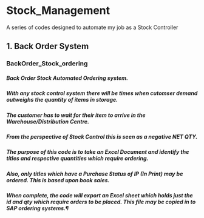 # Stock_Management
A series of codes designed to automate my job as a Stock Controller 

## 1. Back Order System
### BackOrder_Stock_ordering
##### Back Order Stock Automated Ordering system.
##### With any stock control system there will be times when cutomser demand outweighs the quantity of items in storage.
##### The customer has to wait for their item to arrive in the Warehouse/Distribution Centre.
##### From the perspective of Stock Control this is seen as a negative NET QTY.
##### The purpose of this code is to take an Excel Document and identify the titles and respective quantities which require ordering.




##### Also, only titles which have a Purchase Status of IP (In Print) may be ordered. This is based upon book sales.
##### When complete, the code will export an Excel sheet which holds just the id and qty which require orders to be placed. This file may be copied in to SAP ordering systems.¶
